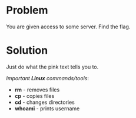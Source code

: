 # Problem
You are given access to some server. Find the flag.


# Solution
Just do what the pink text tells you to.

*Important **Linux** commands/tools*:

* **rm** - removes files
* **cp** - copies files
* **cd** - changes directories
* **whoami** - prints username